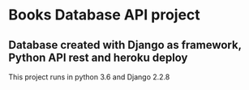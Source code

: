 <h1>Books Database API project</h1>
<h2>Database created with Django as framework, Python API rest and heroku deploy </h2>

This project runs in python 3.6 and Django 2.2.8
